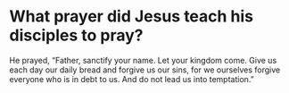 # What prayer did Jesus teach his disciples to pray?

He prayed, “Father, sanctify your name. Let your kingdom come. Give us each day our daily bread and forgive us our sins, for we ourselves forgive everyone who is in debt to us. And do not lead us into temptation.”
